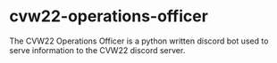 # cvw22-operations-officer
The CVW22 Operations Officer is a python written discord bot used to serve information to the CVW22 discord server.
